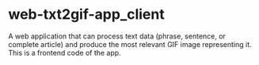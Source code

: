 # web-txt2gif-app_client
A web application that can process text data (phrase, sentence, or complete article) and produce the most relevant GIF image representing it. This is a frontend code of the app.
